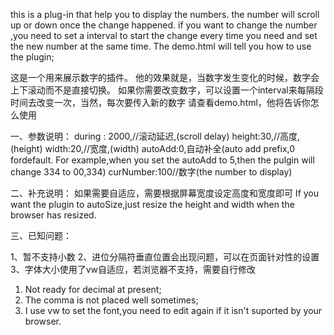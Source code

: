 this is a plug-in that help you to display the numbers. 
the number will scroll up or down once the change happened.
if you want to change the number ,you need to set a interval to start the change every time you need and set the new number at the same time.
The demo.html will tell you how to use the plugin;

这是一个用来展示数字的插件。
他的效果就是，当数字发生变化的时候，数字会上下滚动而不是直接切换。
如果你需要改变数字，可以设置一个interval来每隔段时间去改变一次，当然，每次要传入新的数字
请查看demo.html，他将告诉你怎么使用

一、参数说明：
during : 2000,//滚动延迟,(scroll delay)
height:30,//高度,(height)
width:20,//宽度,(width)
autoAdd:0,自动补全(auto add prefix,0 fordefault. For example,when you set the autoAdd to  5,then the pulgin will change 334 to 00,334)
curNumber:100//数字(the number to display)

二、补充说明：
如果需要自适应，需要根据屏幕宽度设定高度和宽度即可
If you want the plugin to autoSize,just resize the height and width when the browser has resized.

三、已知问题：

1、暂不支持小数
2、进位分隔符垂直位置会出现问题，可以在页面针对性的设置
3、字体大小使用了vw自适应，若浏览器不支持，需要自行修改

1. Not ready for decimal at present;
2. The comma is not placed well sometimes;
3. I use vw to set the font,you need to edit again if it isn't suported by your browser.
